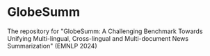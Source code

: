 # GlobeSumm
The repository for "GlobeSumm: A Challenging Benchmark Towards Unifying Multi-lingual, Cross-lingual and Multi-document News Summarization" (EMNLP 2024)
